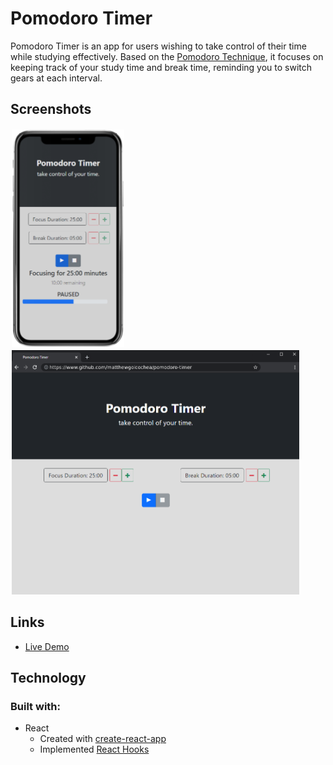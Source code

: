 # Pomodoro Timer

Pomodoro Timer is an app for users wishing to take control of their time while studying effectively. Based on the [Pomodoro Technique](https://en.wikipedia.org/wiki/Pomodoro_Technique#:~:text=The%20Pomodoro%20Technique%20is%20a,length%2C%20separated%20by%20short%20breaks.), it focuses on keeping track of your study time and break time, reminding you to switch gears at each interval.

## Screenshots

<img src="./public/images/pdoro-iphone.png" alt="pomodoro timer app displayed on iphone x" width="180px" style="margin: 2px"/>

<img src="./public/images/pdoro-desk.png" alt="pomodoro timer app displayed on iphone x" width="460px" style="margin-left: 2px"/>

## Links

- [Live Demo](https://pomodoro-timer-htoxfrxxc-matthewgoicochea.vercel.app/)

## Technology

### Built with:

- React
  - Created with [create-react-app](https://github.com/facebook/create-react-app)
  - Implemented [React Hooks](https://reactjs.org/docs/hooks-intro.html)
